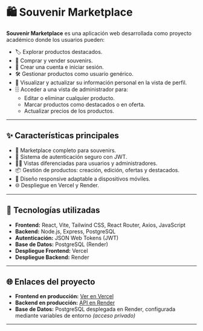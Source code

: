 # 🛍️ Souvenir Marketplace

**Souvenir Marketplace** es una aplicación web desarrollada como proyecto académico donde los usuarios pueden:
- 🏷️ Explorar productos destacados.
- 🛒 Comprar y vender souvenirs.
- 🔐 Crear una cuenta e iniciar sesión.
- 🛠️ Gestionar productos como usuario genérico.
- 👤 Visualizar y actualizar su información personal en la vista de perfil.
- 🗄️ Acceder a una vista de administrador para:
  - Editar o eliminar cualquier producto.
  - Marcar productos como destacados o en oferta.
  - Actualizar precios de los productos.

---
## ✨ Características principales
- 🛒 Marketplace completo para souvenirs.
- 🔑 Sistema de autenticación seguro con JWT.
- 🧑‍💻 Vistas diferenciadas para usuarios y administradores.
- 📦 Gestión de productos: creación, edición, ofertas y destacados.
- 📱 Diseño responsive adaptable a dispositivos móviles.
- 🌐 Despliegue en Vercel y Render.

---
## 🚀 Tecnologías utilizadas
- **Frontend:** React, Vite, Tailwind CSS, React Router, Axios, JavaScript
- **Backend:** Node.js, Express, PostgreSQL
- **Autenticación:** JSON Web Tokens (JWT)
- **Base de Datos:** PostgreSQL (Render)
- **Despliegue Frontend:** Vercel
- **Despliegue Backend:** Render

---
## 🌐 Enlaces del proyecto
- **Frontend en producción:** [Ver en Vercel](https://TU-FRONTEND.vercel.app)
- **Backend en producción:** [API en Render](https://TU-BACKEND.onrender.com)
- **Base de Datos:** PostgreSQL desplegada en Render, configurada mediante variables de entorno *(acceso privado)*
---
